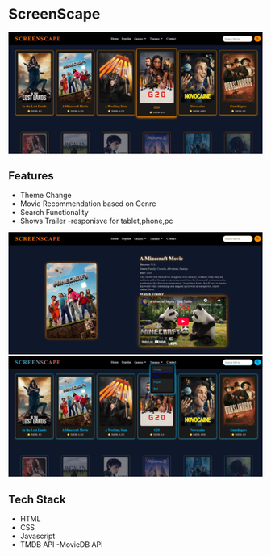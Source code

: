 # ScreenScape
![Popular Image WebPage](https://github.com/vishucs50/Movie-Website/blob/master/webseries/popular.png)

## Features
- Theme Change
- Movie Recommendation based on Genre
- Search Functionality
- Shows Trailer
-responisve for tablet,phone,pc

![Detail Image WebPage](https://github.com/vishucs50/Movie-Website/blob/master/webseries/detail.png)
![Theme Change WebPage](https://github.com/vishucs50/Movie-Website/blob/master/webseries/image.png)

## Tech Stack
- HTML
- CSS
- Javascript
- TMDB API
-MovieDB API


